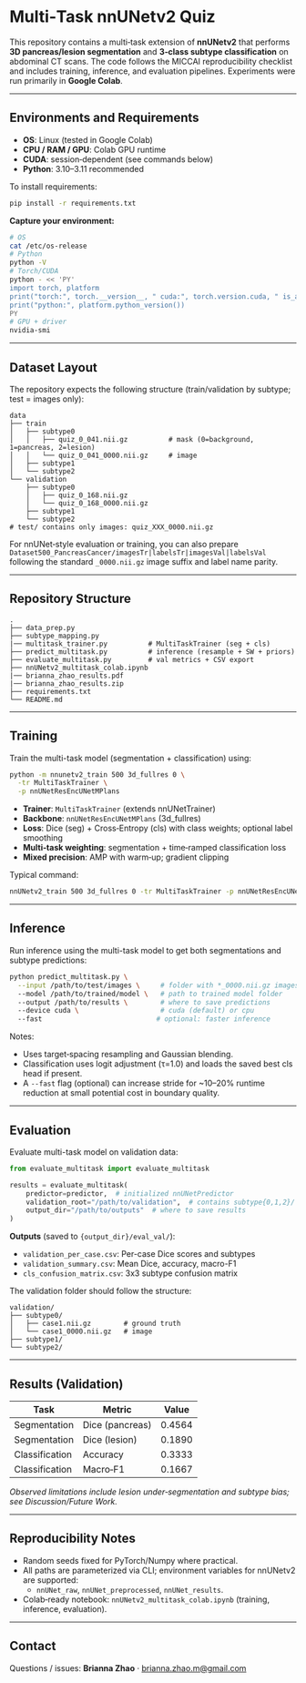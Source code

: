 # Multi‑Task nnUNetv2 Quiz

This repository contains a multi‑task extension of **nnUNetv2** that performs **3D pancreas/lesion segmentation** and **3‑class subtype classification** on abdominal CT scans. The code follows the MICCAI reproducibility checklist and includes training, inference, and evaluation pipelines. Experiments were run primarily in **Google Colab**.

---

## Environments and Requirements

- **OS**: Linux (tested in Google Colab)
- **CPU / RAM / GPU**: Colab GPU runtime
- **CUDA**: session‑dependent (see commands below)
- **Python**: 3.10–3.11 recommended

To install requirements:

```bash
pip install -r requirements.txt
```

**Capture your environment:**

```bash
# OS
cat /etc/os-release
# Python
python -V
# Torch/CUDA
python - << 'PY'
import torch, platform
print("torch:", torch.__version__, " cuda:", torch.version.cuda, " is_available:", torch.cuda.is_available())
print("python:", platform.python_version())
PY
# GPU + driver
nvidia-smi
```

---

## Dataset Layout

The repository expects the following structure (train/validation by subtype; test = images only):

```
data
├── train
│   ├── subtype0
│   │   ├── quiz_0_041.nii.gz          # mask (0=background, 1=pancreas, 2=lesion)
│   │   └── quiz_0_041_0000.nii.gz     # image
│   ├── subtype1
│   └── subtype2
└── validation
    ├── subtype0
    │   ├── quiz_0_168.nii.gz
    │   └── quiz_0_168_0000.nii.gz
    ├── subtype1
    └── subtype2
# test/ contains only images: quiz_XXX_0000.nii.gz
```

For nnUNet‑style evaluation or training, you can also prepare `Dataset500_PancreasCancer/imagesTr|labelsTr|imagesVal|labelsVal` following the standard `_0000.nii.gz` image suffix and label name parity.

---

## Repository Structure

```
.
├── data_prep.py
├── subtype_mapping.py
|── multitask_trainer.py          # MultiTaskTrainer (seg + cls)
├── predict_multitask.py          # inference (resample + SW + priors)
├── evaluate_multitask.py         # val metrics + CSV export
├── nnUNetv2_multitask_colab.ipynb
|── brianna_zhao_results.pdf
|── brianna_zhao_results.zip
├── requirements.txt
└── README.md
```

---

## Training

Train the multi-task model (segmentation + classification) using:

```bash
python -m nnunetv2_train 500 3d_fullres 0 \
  -tr MultiTaskTrainer \
  -p nnUNetResEncUNetMPlans
```

- **Trainer**: `MultiTaskTrainer` (extends nnUNetTrainer)
- **Backbone**: `nnUNetResEncUNetMPlans` (3d_fullres)
- **Loss**: Dice (seg) + Cross‑Entropy (cls) with class weights; optional label smoothing
- **Multi‑task weighting**: segmentation + time‑ramped classification loss
- **Mixed precision**: AMP with warm‑up; gradient clipping

Typical command:

```bash
nnUNetv2_train 500 3d_fullres 0 -tr MultiTaskTrainer -p nnUNetResEncUNetMPlans
```

---

## Inference

Run inference using the multi-task model to get both segmentations and subtype predictions:

```bash
python predict_multitask.py \
  --input /path/to/test/images \     # folder with *_0000.nii.gz images
  --model /path/to/trained/model \   # path to trained model folder
  --output /path/to/results \        # where to save predictions
  --device cuda \                    # cuda (default) or cpu
  --fast                            # optional: faster inference
```

Notes:

- Uses target‑spacing resampling and Gaussian blending.
- Classification uses logit adjustment (τ=1.0) and loads the saved best cls head if present.
- A `--fast` flag (optional) can increase stride for ~10–20% runtime reduction at small potential cost in boundary quality.

---

## Evaluation

Evaluate multi-task model on validation data:

```python
from evaluate_multitask import evaluate_multitask

results = evaluate_multitask(
    predictor=predictor,  # initialized nnUNetPredictor
    validation_root="/path/to/validation",  # contains subtype{0,1,2}/ folders
    output_dir="/path/to/outputs"  # where to save results
)
```

**Outputs** (saved to `{output_dir}/eval_val/`):

- `validation_per_case.csv`: Per-case Dice scores and subtypes
- `validation_summary.csv`: Mean Dice, accuracy, macro-F1
- `cls_confusion_matrix.csv`: 3x3 subtype confusion matrix

The validation folder should follow the structure:

```
validation/
├── subtype0/
│   ├── case1.nii.gz        # ground truth
│   └── case1_0000.nii.gz   # image
├── subtype1/
└── subtype2/
```

---

## Results (Validation)

| Task           | Metric          | Value  |
| -------------- | --------------- | ------ |
| Segmentation   | Dice (pancreas) | 0.4564 |
| Segmentation   | Dice (lesion)   | 0.1890 |
| Classification | Accuracy        | 0.3333 |
| Classification | Macro‑F1        | 0.1667 |

_Observed limitations include lesion under‑segmentation and subtype bias; see Discussion/Future Work._

---

## Reproducibility Notes

- Random seeds fixed for PyTorch/Numpy where practical.
- All paths are parameterized via CLI; environment variables for nnUNetv2 are supported:
  - `nnUNet_raw`, `nnUNet_preprocessed`, `nnUNet_results`.
- Colab‑ready notebook: `nnUNetv2_multitask_colab.ipynb` (training, inference, evaluation).

---

## Contact

Questions / issues: **Brianna Zhao** · brianna.zhao.m@gmail.com
